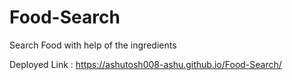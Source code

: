 # Food-Search
Search Food with help of the ingredients



Deployed Link : https://ashutosh008-ashu.github.io/Food-Search/
